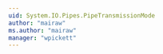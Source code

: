 ```yaml
---
uid: System.IO.Pipes.PipeTransmissionMode
author: "mairaw"
ms.author: "mairaw"
manager: "wpickett"
---
```

